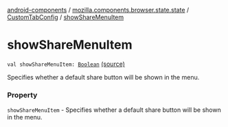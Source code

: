 [android-components](../../index.md) / [mozilla.components.browser.state.state](../index.md) / [CustomTabConfig](index.md) / [showShareMenuItem](./show-share-menu-item.md)

# showShareMenuItem

`val showShareMenuItem: `[`Boolean`](https://kotlinlang.org/api/latest/jvm/stdlib/kotlin/-boolean/index.html) [(source)](https://github.com/mozilla-mobile/android-components/blob/master/components/browser/state/src/main/java/mozilla/components/browser/state/state/CustomTabConfig.kt#L38)

Specifies whether a default share button will be shown in the menu.

### Property

`showShareMenuItem` - Specifies whether a default share button will be shown in the menu.
